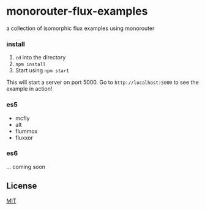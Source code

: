 # monorouter-flux-examples
a collection of isomorphic flux examples using monorouter

### install

1. `cd` into the directory
2. `npm install`
3. Start using `npm start`

This will start a server on port 5000. Go to `http://localhost:5000` to see the example in action!

### es5

- mcfly
- alt
- flummox
- fluxxor

### es6

... coming soon

## License

[MIT](http://isekivacenz.mit-license.org/)
